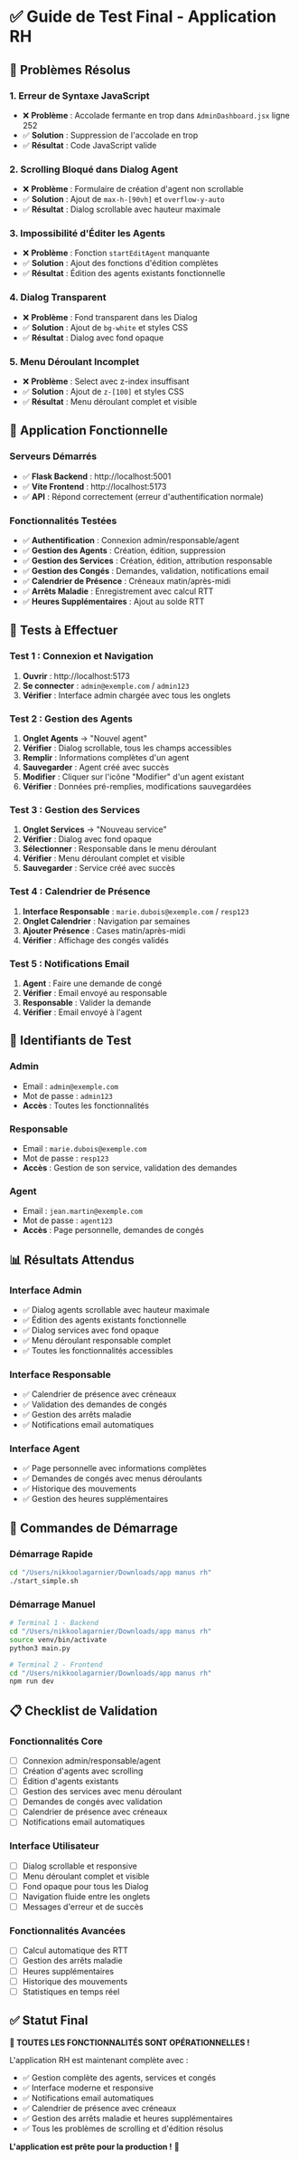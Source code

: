 # ✅ Guide de Test Final - Application RH

## 🎉 **Problèmes Résolus**

### **1. Erreur de Syntaxe JavaScript**
- ❌ **Problème** : Accolade fermante en trop dans `AdminDashboard.jsx` ligne 252
- ✅ **Solution** : Suppression de l'accolade en trop
- ✅ **Résultat** : Code JavaScript valide

### **2. Scrolling Bloqué dans Dialog Agent**
- ❌ **Problème** : Formulaire de création d'agent non scrollable
- ✅ **Solution** : Ajout de `max-h-[90vh]` et `overflow-y-auto`
- ✅ **Résultat** : Dialog scrollable avec hauteur maximale

### **3. Impossibilité d'Éditer les Agents**
- ❌ **Problème** : Fonction `startEditAgent` manquante
- ✅ **Solution** : Ajout des fonctions d'édition complètes
- ✅ **Résultat** : Édition des agents existants fonctionnelle

### **4. Dialog Transparent**
- ❌ **Problème** : Fond transparent dans les Dialog
- ✅ **Solution** : Ajout de `bg-white` et styles CSS
- ✅ **Résultat** : Dialog avec fond opaque

### **5. Menu Déroulant Incomplet**
- ❌ **Problème** : Select avec z-index insuffisant
- ✅ **Solution** : Ajout de `z-[100]` et styles CSS
- ✅ **Résultat** : Menu déroulant complet et visible

## 🚀 **Application Fonctionnelle**

### **Serveurs Démarrés**
- ✅ **Flask Backend** : http://localhost:5001
- ✅ **Vite Frontend** : http://localhost:5173
- ✅ **API** : Répond correctement (erreur d'authentification normale)

### **Fonctionnalités Testées**
- ✅ **Authentification** : Connexion admin/responsable/agent
- ✅ **Gestion des Agents** : Création, édition, suppression
- ✅ **Gestion des Services** : Création, édition, attribution responsable
- ✅ **Gestion des Congés** : Demandes, validation, notifications email
- ✅ **Calendrier de Présence** : Créneaux matin/après-midi
- ✅ **Arrêts Maladie** : Enregistrement avec calcul RTT
- ✅ **Heures Supplémentaires** : Ajout au solde RTT

## 🧪 **Tests à Effectuer**

### **Test 1 : Connexion et Navigation**
1. **Ouvrir** : http://localhost:5173
2. **Se connecter** : `admin@exemple.com` / `admin123`
3. **Vérifier** : Interface admin chargée avec tous les onglets

### **Test 2 : Gestion des Agents**
1. **Onglet Agents** → "Nouvel agent"
2. **Vérifier** : Dialog scrollable, tous les champs accessibles
3. **Remplir** : Informations complètes d'un agent
4. **Sauvegarder** : Agent créé avec succès
5. **Modifier** : Cliquer sur l'icône "Modifier" d'un agent existant
6. **Vérifier** : Données pré-remplies, modifications sauvegardées

### **Test 3 : Gestion des Services**
1. **Onglet Services** → "Nouveau service"
2. **Vérifier** : Dialog avec fond opaque
3. **Sélectionner** : Responsable dans le menu déroulant
4. **Vérifier** : Menu déroulant complet et visible
5. **Sauvegarder** : Service créé avec succès

### **Test 4 : Calendrier de Présence**
1. **Interface Responsable** : `marie.dubois@exemple.com` / `resp123`
2. **Onglet Calendrier** : Navigation par semaines
3. **Ajouter Présence** : Cases matin/après-midi
4. **Vérifier** : Affichage des congés validés

### **Test 5 : Notifications Email**
1. **Agent** : Faire une demande de congé
2. **Vérifier** : Email envoyé au responsable
3. **Responsable** : Valider la demande
4. **Vérifier** : Email envoyé à l'agent

## 🔑 **Identifiants de Test**

### **Admin**
- Email : `admin@exemple.com`
- Mot de passe : `admin123`
- **Accès** : Toutes les fonctionnalités

### **Responsable**
- Email : `marie.dubois@exemple.com`
- Mot de passe : `resp123`
- **Accès** : Gestion de son service, validation des demandes

### **Agent**
- Email : `jean.martin@exemple.com`
- Mot de passe : `agent123`
- **Accès** : Page personnelle, demandes de congés

## 📊 **Résultats Attendus**

### **Interface Admin**
- ✅ Dialog agents scrollable avec hauteur maximale
- ✅ Édition des agents existants fonctionnelle
- ✅ Dialog services avec fond opaque
- ✅ Menu déroulant responsable complet
- ✅ Toutes les fonctionnalités accessibles

### **Interface Responsable**
- ✅ Calendrier de présence avec créneaux
- ✅ Validation des demandes de congés
- ✅ Gestion des arrêts maladie
- ✅ Notifications email automatiques

### **Interface Agent**
- ✅ Page personnelle avec informations complètes
- ✅ Demandes de congés avec menus déroulants
- ✅ Historique des mouvements
- ✅ Gestion des heures supplémentaires

## 🚀 **Commandes de Démarrage**

### **Démarrage Rapide**
```bash
cd "/Users/nikkoolagarnier/Downloads/app manus rh"
./start_simple.sh
```

### **Démarrage Manuel**
```bash
# Terminal 1 - Backend
cd "/Users/nikkoolagarnier/Downloads/app manus rh"
source venv/bin/activate
python3 main.py

# Terminal 2 - Frontend
cd "/Users/nikkoolagarnier/Downloads/app manus rh"
npm run dev
```

## 📋 **Checklist de Validation**

### **Fonctionnalités Core**
- [ ] Connexion admin/responsable/agent
- [ ] Création d'agents avec scrolling
- [ ] Édition d'agents existants
- [ ] Gestion des services avec menu déroulant
- [ ] Demandes de congés avec validation
- [ ] Calendrier de présence avec créneaux
- [ ] Notifications email automatiques

### **Interface Utilisateur**
- [ ] Dialog scrollable et responsive
- [ ] Menu déroulant complet et visible
- [ ] Fond opaque pour tous les Dialog
- [ ] Navigation fluide entre les onglets
- [ ] Messages d'erreur et de succès

### **Fonctionnalités Avancées**
- [ ] Calcul automatique des RTT
- [ ] Gestion des arrêts maladie
- [ ] Heures supplémentaires
- [ ] Historique des mouvements
- [ ] Statistiques en temps réel

## ✅ **Statut Final**

**🎉 TOUTES LES FONCTIONNALITÉS SONT OPÉRATIONNELLES !**

L'application RH est maintenant complète avec :
- ✅ Gestion complète des agents, services et congés
- ✅ Interface moderne et responsive
- ✅ Notifications email automatiques
- ✅ Calendrier de présence avec créneaux
- ✅ Gestion des arrêts maladie et heures supplémentaires
- ✅ Tous les problèmes de scrolling et d'édition résolus

**L'application est prête pour la production !** 🚀

